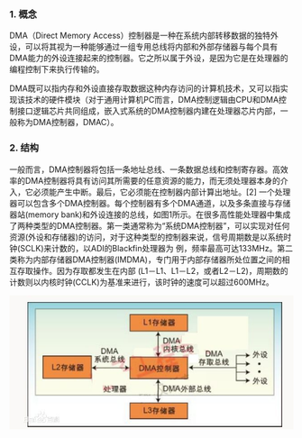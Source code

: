 ### 1. 概念

DMA（Direct Memory Access）控制器是一种在系统内部转移数据的独特外设，可以将其视为一种能够通过一组专用总线将内部和外部存储器与每个具有DMA能力的外设连接起来的控制器。它之所以属于外设，是因为它是在处理器的编程控制下来执行传输的。

DMA既可以指内存和外设直接存取数据这种内存访问的计算机技术，又可以指实现该技术的硬件模块（对于通用计算机PC而言，DMA控制逻辑由CPU和DMA控制接口逻辑芯片共同组成，嵌入式系统的DMA控制器内建在处理器芯片内部，一般称为DMA控制器，DMAC）。

### 2. 结构

一般而言，DMA控制器将包括一条地址总线、一条数据总线和控制寄存器。高效率的DMA控制器将具有访问其所需要的任意资源的能力，而无须处理器本身的介入，它必须能产生中断。最后，它必须能在控制器内部计算出地址。[2] 
一个处理器可以包含多个DMA控制器。每个控制器有多个DMA通道，以及多条直接与存储器站(memory bank)和外设连接的总线，如图1所示。在很多高性能处理器中集成了两种类型的DMA控制器。第一类通常称为“系统DMA控制器”，可以实现对任何资源(外设和存储器)的访问，对于这种类型的控制器来说，信号周期数是以系统时钟(SCLK)来计数的，以ADI的Blackfin处理器为 例，频率最高可达133MHz。第二类称为内部存储器DMA控制器(IMDMA)，专门用于内部存储器所处位置之间的相互存取操作。因为存取都发生在内部 (L1－L1、L1－L2，或者L2－L2)，周期数的计数则以内核时钟(CCLK)为基准来进行，该时钟的速度可以超过600MHz。

![图1](images/1.png)